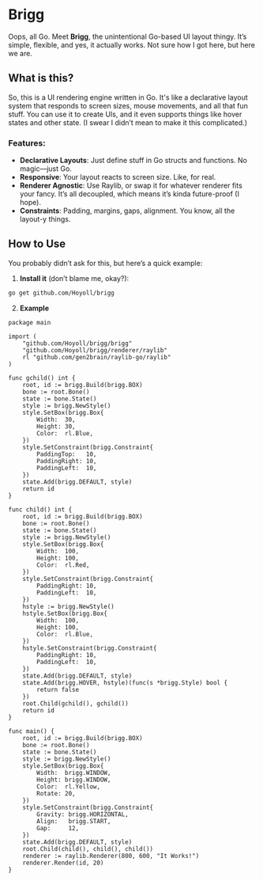 # Brigg

Oops, all Go. Meet **Brigg**, the unintentional Go-based UI layout thingy. It’s simple, flexible, and yes, it actually works. Not sure how I got here, but here we are.

## What is this?

So, this is a UI rendering engine written in Go. It's like a declarative layout system that responds to screen sizes, mouse movements, and all that fun stuff. You can use it to create UIs, and it even supports things like hover states and other state. (I swear I didn’t mean to make it this complicated.)

### Features:

- **Declarative Layouts**: Just define stuff in Go structs and functions. No magic—just Go.
- **Responsive**: Your layout reacts to screen size. Like, for real.
- **Renderer Agnostic**: Use Raylib, or swap it for whatever renderer fits your fancy. It’s all decoupled, which means it’s kinda future-proof (I hope).
- **Constraints**: Padding, margins, gaps, alignment. You know, all the layout-y things.

## How to Use

You probably didn’t ask for this, but here’s a quick example:

1. **Install it** (don’t blame me, okay?):

```bash
go get github.com/Hoyoll/brigg
```

2. **Example**

```
package main

import (
	"github.com/Hoyoll/brigg/brigg"
	"github.com/Hoyoll/brigg/renderer/raylib"
	rl "github.com/gen2brain/raylib-go/raylib"
)

func gchild() int {
	root, id := brigg.Build(brigg.BOX)
	bone := root.Bone()
	state := bone.State()
	style := brigg.NewStyle()
	style.SetBox(brigg.Box{
		Width:  30,
		Height: 30,
		Color:  rl.Blue,
	})
	style.SetConstraint(brigg.Constraint{
		PaddingTop:   10,
		PaddingRight: 10,
		PaddingLeft:  10,
	})
	state.Add(brigg.DEFAULT, style)
	return id
}

func child() int {
	root, id := brigg.Build(brigg.BOX)
	bone := root.Bone()
	state := bone.State()
	style := brigg.NewStyle()
	style.SetBox(brigg.Box{
		Width:  100,
		Height: 100,
		Color:  rl.Red,
	})
	style.SetConstraint(brigg.Constraint{
		PaddingRight: 10,
		PaddingLeft:  10,
	})
	hstyle := brigg.NewStyle()
	hstyle.SetBox(brigg.Box{
		Width:  100,
		Height: 100,
		Color:  rl.Blue,
	})
	hstyle.SetConstraint(brigg.Constraint{
		PaddingRight: 10,
		PaddingLeft:  10,
	})
	state.Add(brigg.DEFAULT, style)
	state.Add(brigg.HOVER, hstyle)(func(s *brigg.Style) bool {
		return false
	})
	root.Child(gchild(), gchild())
	return id
}

func main() {
	root, id := brigg.Build(brigg.BOX)
	bone := root.Bone()
	state := bone.State()
	style := brigg.NewStyle()
	style.SetBox(brigg.Box{
		Width:  brigg.WINDOW,
		Height: brigg.WINDOW,
		Color:  rl.Yellow,
		Rotate: 20,
	})
	style.SetConstraint(brigg.Constraint{
		Gravity: brigg.HORIZONTAL,
		Align:   brigg.START,
		Gap:     12,
	})
	state.Add(brigg.DEFAULT, style)
	root.Child(child(), child(), child())
	renderer := raylib.Renderer(800, 600, "It Works!")
	renderer.Render(id, 20)
}
```